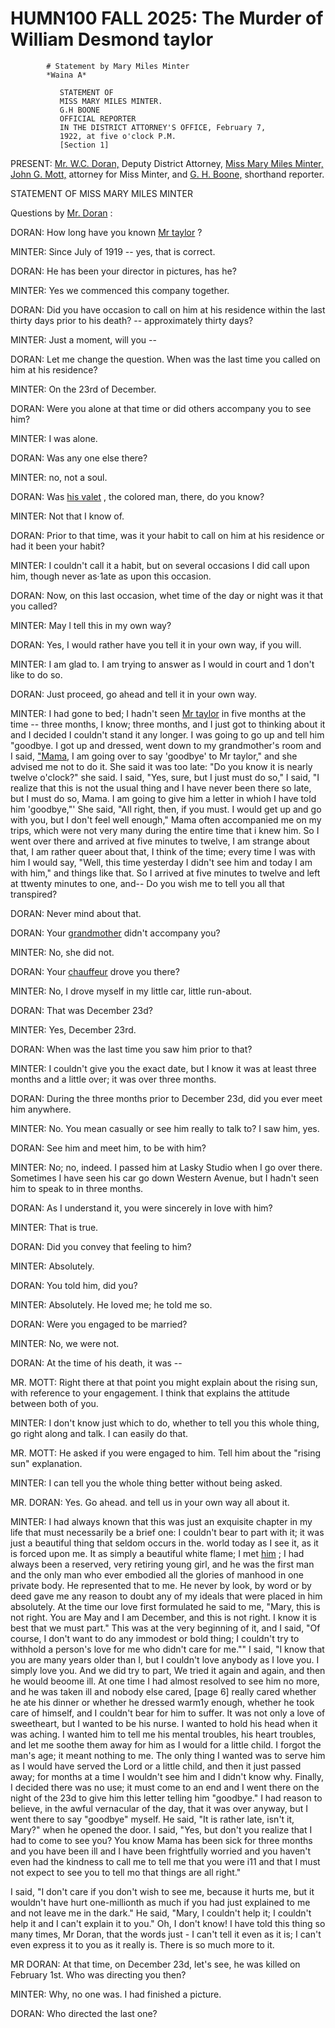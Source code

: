 
   # HUMN100 FALL 2025: The Murder of William Desmond taylor
   
      
         
            # Statement by Mary Miles Minter
            *Waina A*
            
               STATEMENT OF 
               MISS MARY MILES MINTER.
               G.H BOONE
               OFFICIAL REPORTER
               IN THE DISTRICT ATTORNEY'S OFFICE, February 7, 
               1922, at five o'clock P.M. 
               [Section 1] 
               
               PRESENT: [Mr. W.C. Doran,](doran)  Deputy District Attorney, 
               [Miss Mary Miles Minter,](minter)  [John G. Mott,](mott)  attorney for Miss 
               Minter, and [G. H. Boone,](boone)  shorthand reporter.
               
               STATEMENT OF MISS MARY MILES MINTER
               
               Questions by [Mr. Doran](doran) : 
               
               DORAN:  How long have you known [Mr taylor](taylor) ? 
               
               MINTER:  Since July of 1919 -- yes, that is correct. 
               
               DORAN:  He has been your director in pictures, has he? 
               
               MINTER:  Yes we commenced this company together. 
               
               DORAN:  Did you have occasion to call on him at his residence within  the last thirty days prior to his death? -- approximately   thirty days? 
               
               MINTER:  Just a moment, will you --
               
               DORAN:  Let me change the question. When was the last time you called on him at his residence? 
               
               MINTER:  On the 23rd of December.
               
               DORAN:  Were you alone at that time or did others accompany you to see him? 
               
               MINTER:  I was alone. 
               
               DORAN:  Was any one else there?
               
               MINTER:  no, not a soul. 
               
               DORAN:  Was [his valet](Sands) , the colored man, there, do you know?
               
               MINTER:  Not that I know of. 
               
               DORAN:  Prior to that time, was it your habit to call on him at his residence or had it been your habit?
               
               MINTER:  I couldn't call it a habit, but on several occasions I did call upon him, though never as·1ate as upon this occasion.
               
               DORAN:  Now, on this last occasion, whet time of the day or night was it that you called? 
               
               MINTER:  May l tell this in my own way? 
               
               DORAN:  Yes, I would rather have you tell it in your own way, if you will.
               
               MINTER:  I am glad to. I am trying to answer as I would in court and 1 don't like to do so. 
               
               DORAN:  Just proceed, go ahead and tell it in your own way.
               
               MINTER:  I had gone to bed; I hadn't seen [Mr taylor](taylor)  in five months at the time -- three months, I know; three months, and I just got to thinking about it and I decided I couldn't stand it any longer. I was going to go up and tell him "goodbye. I got up and dressed, went down to my grandmother's room and I said, ["Mama,](cshelby)  I am going over to say 'goodbye' to Mr taylor," and she advised me not to do it. She said it was too late: "Do you know it is nearly 
               twelve o'clock?" she said. I said, "Yes, sure, but I just must do so," I said, "I realize that this is not the usual thing and I have never been there so late, but I must do so, Mama. I am going to give him a letter in whioh I have told him 'goodbye,"' She said, "All right, then, if you must. I would get up and go with you, but I don't feel well enough," Mama often accompanied me on my trips, which were not very many during the entire time that  i knew him. So I went over there and arrived at five minutes to twelve, I am strange about that, I am rather queer about that, I think of the time; every time I was with him I would say, "Well, this time yesterday I didn't see him and today I am with him," and things like that. So I arrived at five minutes to twelve and left at ttwenty minutes to one, and-- Do you wish me to tell you all that transpired?
               
               DORAN:  Never mind about that.    
               
               DORAN:  Your [grandmother](grandmother)  didn't accompany you? 
               
               MINTER:  No, she did not. 
               
               DORAN:  Your [chauffeur](chaffeur)  drove you there? 
               
               MINTER:  No, I drove myself in my little car, little run-about.
               
               DORAN:  That was December 23d? 
               
               MINTER:  Yes, December 23rd.
               
               DORAN:  When was the last time you saw him prior to that? 
               
               MINTER:  I couldn't give you the exact date, but I know it was at least three months and a little over; it was over three months. 
               
               DORAN:  During the three months prior to December 23d, did you ever meet him anywhere.
               
               MINTER:  No. You mean casually or see him really to talk to? I saw him, yes. 
               
               DORAN:  See him and meet him, to be with him? 
               
               MINTER:  No; no, indeed. I passed him at  Lasky Studio  when I go over there. Sometimes I have seen his car go down  Western Avenue, but I hadn't seen him to speak to in three months.
               
               DORAN:  As I understand it, you were sincerely in love with him?
               
               MINTER:  That is true.
               
               DORAN:  Did you convey that feeling to him?
               
               MINTER:  Absolutely.
               
               DORAN:  You told him, did you?
               
               MINTER:  Absolutely. He loved me; he told me so.
               
               DORAN:  Were you engaged to be married?
               
               MINTER:  No, we were not.
               
               DORAN:  At the time of his death, it was --
               
               MR. MOTT: Right there at that point you might explain about the rising sun, with reference to your engagement. I think that explains the attitude between both of you. 
               
               MINTER:  I don't know just which to do, whether to tell you this whole thing, go right along and talk. I can easily do that. 
               
               MR. MOTT: He asked if you were engaged to him. Tell him about the "rising sun" explanation. 
               
               MINTER:  I can tell you the whole thing better without being asked.
               
               MR. DORAN:  Yes. Go ahead. and tell us in your own way all about it.
               
               MINTER:  I had always known that this was just an exquisite chapter in my life that must necessarily be a brief one: I couldn't bear to part with it; it was just a beautiful thing that seldom occurs in the. world today as I see it, as it is forced upon me. It as simply a beautiful white flame; I met [him](taylor) ; I had always been a reserved, very retiring young girl, and he was the first man and the only man who ever embodied all the glories of manhood in one private body. He represented that to me. He never by look, by word or by deed gave me any reason to doubt any of my ideals that were placed in him absolutely. At the time our love first formulated he said to me, "Mary, this is not right. You are May and I am December, and this is not right. I know it is best that we must part." This was at the very beginning of it, and I said, "Of course, I don't want to do any immodest or bold thing; I couldn't try to withhold a person's love for me who didn't care for me."" I said, "I know that you are many years older than I, but I couldn't love anybody as I love you. I simply love you. And we did try to part, We tried it again and again, and then he would beoome ill. At one time I had almost resolved to see him no more, and he was taken ill and nobody else cared, [page 6] really cared whether he ate his dinner or whether he dressed warm1y enough, whether he took care of himself, and I couldn't bear for him to suffer. It was not only a love of sweetheart, but I wanted to be his nurse. I wanted to hold his head when it was aching. I wanted him to tell me his mental troubles, his heart troubles, and let me soothe them away for him as I would for a little child. I forgot the man's age; it meant nothing to me. The only thing I wanted was to serve him as I would have served the Lord or a little child, and then it just passed away; for months at a time I wouldn't see him and I didn't know why. Finally, I decided there was no use; it must come to an end and I went there on the night of the 23d to give him this letter telling him "goodbye." I had reason to believe, in the awful vernacular of the day, that it was over anyway, but I went there to say "goodbye" myself. He said, "It is rather late, isn't it, Mary?" when he opened the door. I said, "Yes, but don't you realize that I had to come to see you? You know Mama has been sick for three months and you have been ill and I have been frightfully worried and you haven't even had the kindness to call me to tell me that you were i11 and that I must not expect to see you to tell mo that things are all right." 
               
               I said, "I don't care if you don't wish to see me, because it hurts me, but it wouldn't have hurt one-millionth as much if you had just explained to me and not leave me in the dark." He said, "Mary, I couldn't help it; I couldn't help it and I can't explain it to you."
               Oh, I don't know! I have told this thing so many times, Mr Doran, that the words just - I can't tell it even as it is; I can't even express it to you as it really is. There is so much more to it.
               
               MR DORAN:   At that time, on December 23d, let's see, he was killed on February 1st. Who was directing you then? 
               
               MINTER:  Why, no one was. I had finished a picture.
               
               DORAN:  Who directed the last one?
         
      
   
